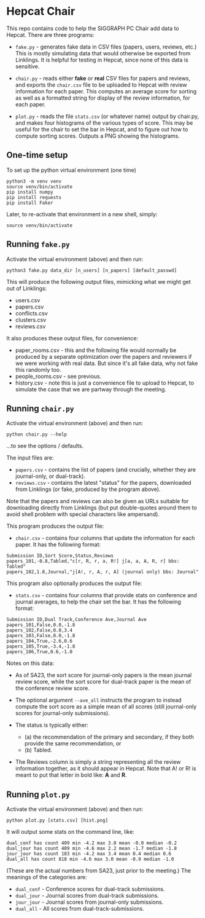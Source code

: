 # Hepcat Chair

This repo contains code to help the SIGGRAPH PC Chair add data to Hepcat. There are three programs:

* `fake.py` - generates fake data in CSV files (papers, users, reviews, etc.) This is mostly simulating data that would otherwise be exported from Linklings. It is helpful for testing in Hepcat, since none of this data is sensitive.

* `chair.py` - reads either **fake** or **real** CSV files for papers and reviews, and exports the `chair.csv` file to be uploaded to Hepcat with review information for each paper. This computes an average score for sorting as well as a formatted string for display of the review information, for each paper.

* `plot.py` - reads the file `stats.csv` (or whatever name) output by chair.py, and makes four histograms of the various types of score. This may be useful for the chair to set the bar in Hepcat, and to figure out how to compute sorting scores. Outputs a PNG showing the histograms.

## One-time setup

To set up the python virtual environment (one time)

```
python3 -m venv venv
source venv/bin/activate
pip install numpy
pip install requests
pip install Faker
```

Later, to re-activate that environment in a new shell, simply:

```
source venv/bin/activate
```

## Running `fake.py`

Activate the virtual environment (above) and then run:

```
python3 fake.py data_dir [n_users] [n_papers] [default_passwd]
```

This will produce the following output files, mimicking what we might get out of Linklings:

* users.csv
* papers.csv
* conflicts.csv
* clusters.csv
* reviews.csv

It also produces these output files, for convenience:

* paper_rooms.csv - this and the following file would normally be produced by a separate optimization over the papers and reviewers if we were working with real data. But since it's all fake data, why not fake this randomly too.
* people_rooms.csv - see previous.
* history.csv - note this is just a convenience file to upload to Hepcat, to simulate the case that we are partway through the meeting.

## Running `chair.py`

Activate the virtual environment (above) and then run:

```
python chair.py --help
```
...to see the options / defaults.

The input files are:

* `papers.csv` - contains the list of papers (and crucially, whether they are journal-only, or dual-track).
* `reviews.csv` - contains the latest "status" for the papers, downloaded from Linklings (or fake, produced by the program above).

Note that the papers and reviews can also be given as URLs suitable for downloading directly from Linklings (but put double-quotes around them to avoid shell problem with special characters like ampersand). 

This program produces the output file:

* `chair.csv` - contains four columns that update the information for each paper. It has the following format:

```
Submission ID,Sort Score,Status,Reviews
papers_101,-0.8,Tabled,"c[r, R, r, a, R!] j[a, a, A, R, r] bbs: Tabled"
papers_102,1.8,Journal,"j[A!, r, A, r, A] (journal only) bbs: Journal"
```

This program also optionally produces the output file:

* `stats.csv` - contains four columns that provide stats on conference and journal averages, to help the chair set the bar. It has the following format:

```
Submission ID,Dual Track,Conference Ave,Journal Ave
papers_101,False,0.0,-1.8
papers_102,False,0.0,3.4
papers_103,False,0.0,-1.8
papers_104,True,-2.6,0.6
papers_105,True,-3.4,-1.8
papers_106,True,0.6,-1.0
```

Notes on this data:

* As of SA23, the sort score for journal-only papers is the mean journal review score, while the sort score for dual-track paper is the mean of the conference review score.

* The optional argument `--ave_all` instructs the program to instead compute the sort score as a simple mean of all scores (still journal-only scores for journal-only submissions). 

* The status is typically either: 
	* (a) the recommendation of the primary and secondary, if they both provide the same recommendation, or 
	* (b) Tabled.

* The Reviews column is simply a string representing all the review information together, as it should appear in Hepcat. Note that A! or R! is meant to put that letter in bold like: **A** and **R**.

## Running `plot.py`

Activate the virtual environment (above) and then run:

```
python plot.py [stats.csv] [hist.png]
```

It will output some stats on the command line, like:

```
dual_conf has count 409 min -4.2 max 3.0 mean -0.0 median -0.2
dual_jour has count 409 min -4.6 max 2.2 mean -1.7 median -1.8
jour_jour has count 183 min -4.2 max 3.4 mean 0.4 median 0.6
dual_all has count 818 min -4.6 max 3.0 mean -0.9 median -1.0
```

(These are the actual numbers from SA23, just prior to the meeting.) The meanings of the categories are:

* `dual_conf` - Conference scores for dual-track submissions.
* `dual_jour` - Journal scores from dual-track submissions.
* `jour_jour` - Journal scores from journal-only submissions.
* `dual_all` - All scores from dual-track-submissions.
